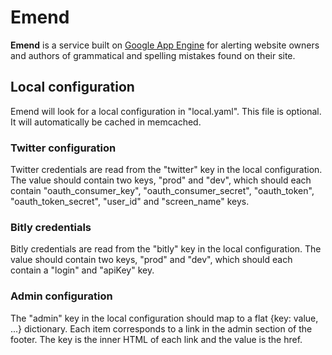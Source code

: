 # Emend

**Emend** is a service built on [Google App Engine][] for alerting website owners and authors of grammatical and spelling mistakes found on their site.

[Google App Engine]: http://code.google.com/appengine/

## Local configuration

Emend will look for a local configuration in "local.yaml". This file is
optional. It will automatically be cached in memcached.

### Twitter configuration

Twitter credentials are read from the "twitter" key in the local
configuration. The value should contain two keys, "prod" and "dev", which
should each contain "oauth_consumer_key", "oauth_consumer_secret",
"oauth_token", "oauth_token_secret", "user_id" and "screen_name" keys.

### Bitly credentials

Bitly credentials are read from the "bitly" key in the local configuration.
The value should contain two keys, "prod" and "dev", which should each contain
a "login" and "apiKey" key.

### Admin configuration

The "admin" key in the local configuration should map to a flat {key: value,
...} dictionary. Each item corresponds to a link in the admin section of the
footer. The key is the inner HTML of each link and the value is the href.

